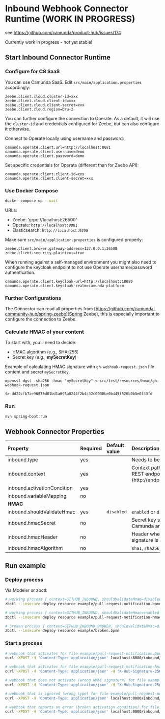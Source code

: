 # Inbound Webhook Connector Runtime (WORK IN PROGRESS)

see https://github.com/camunda/product-hub/issues/174

Currently work in progress - not yet stable!


## Start Inbound Connector Runtime

### Configure for C8 SaaS

You can use Camunda SaaS. Edit `src/main/application.properties` accordingly:

```properties
zeebe.client.cloud.cluster-id=xxx
zeebe.client.cloud.client-id=xxx
zeebe.client.cloud.client-secret=xxx
zeebe.client.cloud.region=bru-2
```

You can further configure the connection to Operate.  As a default, it will use the `cluster-id` and credentials configured for Zeebe, but can also configure it otherwise.

Connect to Operate locally using username and password:

```properties
camunda.operate.client.url=http://localhost:8081
camunda.operate.client.username=demo
camunda.operate.client.password=demo
```

Set specific credentials for Operate (different than for Zeebe API):

```properties
camunda.operate.client.client-id=xxx
camunda.operate.client.client-secret=xxx
```



### Use Docker Compose

```bash
docker compose up --wait
```

URLs:

- Zeebe: 'grpc://localhost:26500'
- Operate: `http://localhost:8081`
- Elasticsearch: `http://localhost:9200`

Make sure `src/main/application.properties` is configured properly:


```properties
zeebe.client.broker.gateway-address=127.0.0.1:26500
zeebe.client.security.plaintext=true
```

When running against a self-managed environment you might also need to configure the keycloak endpoint to not use Operate username/password authentication.

```properties
camunda.operate.client.keycloak-url=http://localhost:18080
camunda.operate.client.keycloak-realm=camunda-platform
```

### Further Configurations

The Connector can read all properties from [https://github.com/camunda-community-hub/spring-zeebe](Spring Zeebe), this is especially important to configure the connection to Zeebe.

### Calculate HMAC of your content

To start with, you'll need to decide:
- HMAC algorithm (e.g., SHA-256)
- Secret key (e.g., __mySecretKey__)

Example of calculating HMAC signature with `gh-webhook-request.json` file content and secret `mySecretKey`.
```
openssl dgst -sha256 -hmac "mySecretKey" < src/test/resources/hmac/gh-webhook-request.json
```

```
$> dd22cfb7ae96875d81bd1a695a0244f2b4c32c0938be0b445f520b0b3e0f43fd
```

### Run

```bash
mvn spring-boot:run
```


## Webhook Connector Properties

| Property | Required | Default value | Description |
| :- | :- | :- | :- |
| inbound.type | yes | | Needs to be set to `webhook` |
| inbound.context | yes |  | Context path used on Webhook REST endpoint (http://endpoint/inbound/`context`/) |
| inbound.activationCondition | yes | |
| inbound.variableMapping | no | |
| **HMAC** |
| inbound.shouldValidateHmac | yes | `disabled` | `enabled` or `disabled` |
| inbound.hmacSecret | no |  | Secret key shared between Camunda and webhook caller
| inbound.hmacHeader | no | | Header where the actual HMAC signature is stored
| inbound.hmacAlgorithm | no | | `sha1`, `sha256`, or `sha512` |

## Run example

### Deploy process

Via Modeler or zbctl:

```bash
# working process { context=GITHUB_INBOUND, shouldValidateHmac=disabled }
zbctl --insecure deploy resource example/pull-request-notification.bpmn

# working process { context=GITHUB_INBOUND, shouldValidateHmac=enabled }
zbctl --insecure deploy resource example/pull-request-notification-hmac-on.bpmn

# broken process { context=GITHUB_INBOUND_BROKEN, shouldValidateHmac=disabled }
zbctl --insecure deploy resource example/broken.bpmn
```

### Start a process


```bash
# webhook that activates for file example/pull-request-notification.bpmn
curl -XPOST -H 'Content-Type: application/json' localhost:8080/inbound/GITHUB_INBOUND  --data @example/webhook-payload-activates.json

# webhook that activates for file example/pull-request-notification-hmac-on.bpmn
curl -XPOST -H 'Content-Type: application/json' -H "X-Hub-Signature-256: sha256=98ae3cdd258e3f7e7334d7963c779237392d05d32e991a167f3943e9f8747de2" localhost:8080/inbound/GITHUB_INBOUND  --data @example/webhook-payload-activates-packed.json

# webhook that does not activate (wrong HMAC signature) for file example/pull-request-notification-hmac-on.bpmn
curl -XPOST -H 'Content-Type: application/json' -H "X-Hub-Signature-256: sha256=f93e172fb95efbc1406aee1140d6283f37a36b832cd4efc8b1e64114f29c86f3" localhost:8080/inbound/GITHUB_INBOUND  --data @example/webhook-payload-activates-packed.json

# webhook that is ignored (wrong type) for file example/pull-request-notification.bpmn
curl -XPOST -H 'Content-Type: application/json' localhost:8080/inbound/GITHUB_INBOUND  --data @example/webhook-payload-ignored.json

# webhook that reports an error (broken activation condition) for file example/broken.bpmn
curl -XPOST -H 'Content-Type: application/json' localhost:8080/inbound/GITHUB_INBOUND_BROKEN  --data @example/webhook-payload-ignored.json
```
